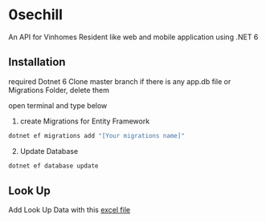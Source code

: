 # 0sechill
An API for Vinhomes Resident like web and mobile application using .NET 6

## Installation
required Dotnet 6 
Clone master branch
if there is any app.db file or Migrations Folder, delete them

open terminal and type below

1. create Migrations for Entity Framework
```bash
dotnet ef migrations add "[Your migrations name]"
```
2. Update Database
```bash
dotnet ef database update
```

## Look Up 
Add Look Up Data with this [excel file]( https://mega.nz/file/R1cHXBZJ#UKZP7XJQC1OboVcgZ8wkCrj1n1E_7sIVP5yxjvPNGt8)
